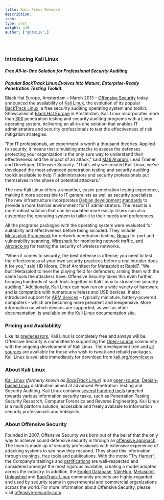 ```yaml
---
title: Kali Press Release
description:
icon:
type: post
weight: 449
author: ["g0tmi1k",]
---
```

​
### Introducing Kali Linux

##### Free All-in-One Solution for Professional Security Auditing

**_Popular BackTrack Linux Evolves Into Mature, Enterprise-Ready Penetration Testing Toolkit._**

Black Hat Europe, Amsterdam – March 2013 – [Offensive Security](https://www.offensive-security.com/) today announced the availability of [Kali Linux](https://www.offensive-security.com/kali-linux/kali-linux-released/), the evolution of its popular [BackTrack Linux](https://www.backtrack-linux.org/), a free security auditing operating system and toolkit. Showcased at [Black Hat Europe](https://www.blackhat.com/eu-13/) in Amsterdam, Kali Linux incorporates more than [300](/docs/policy/kali-linux-relationship-with-debian/) penetration testing and security auditing programs with a Linux operating system, delivering an all-in-one solution that enables IT administrators and security professionals to test the effectiveness of risk mitigation strategies.

"For IT professionals, an experiment is worth a thousand theories. Applied to security, it means that simulating attacks to assess the defenses protecting your organization is the only sure way to understand their effectiveness and the impact of an attack," said [Mati Aharoni](/about-us/), Lead Trainer and Developer, Offensive Security. "That’s why we created Kali Linux; we’ve developed the most advanced penetration testing and security auditing toolkit available to help IT administrators and security professionals put themselves in the shoes of potential attackers."

The new Kali Linux offers a smoother, easier penetration testing experience, making it more accessible to IT generalists as well as security specialists. The new infrastructure incorporates [Debian development standards](/docs/policy/kali-linux-relationship-with-debian/) to provide a more familiar environment for IT administrators. The result is a more robust solution that can be updated more easily. Users can also customize the operating system to tailor it to their needs and preferences.

All the programs packaged with the operating system were evaluated for suitability and effectiveness before being included. They include [Metasploit-Framework](https://tools.kali.org/exploitation-tools/metasploit-framework) for network penetration testing, [Nmap](https://tools.kali.org/information-gathering/nmap) for port and vulnerability scanning, [Wireshark](https://tools.kali.org/information-gathering/wireshark) for monitoring network traffic, and [Aircrack-ng](https://tools.kali.org/wireless-attacks/aircrack-ng) for testing the security of wireless networks.

"When it comes to security, the best defense is offense; you need to test the effectiveness of your own security practices before a real intruder does it for you," said HD Moore, Chief Architect for Metasploit at Rapid7. "We built Metasploit to level the playing field for defenders; arming them with the same tools the attackers have. Offensive Security takes this even further, bringing hundreds of such tools together in Kali Linux to streamline security auditing." Additionally, Kali Linux can now run on a wide variety of hardware and is compatible with numerous wireless and USB devices. It also introduced support for [ARM devices](/docs/arm/) – typically miniature, battery-powered computers – which are becoming more prevalent and inexpensive. More information on which devices are supported, as well as other documentation, is available on the [Kali Linux documentation site](/docs/).

### Pricing and Availability

Like its [predecessors](/docs/introduction/kali-linux-history/), Kali Linux is completely free and always will be. Offensive Security is committed to supporting the [Open-source](/docs/policy/kali-linux-open-source-policy/) community with the ongoing development of Kali Linux. The development tree and [all sources](https://gitlab.com/kalilinux) are available for those who wish to tweak and rebuild packages. Kali Linux is available immediately for download from [kali.org/downloads/](/downloads/).

### About Kali Linux

[Kali Linux](/) _(formerly known as [BackTrack Linux](https://www.backtrack-linux.org/))_ is an [open-source](/docs/policy/kali-linux-open-source-policy/), [Debian-based Linux](/docs/policy/kali-linux-relationship-with-debian/) distribution aimed at advanced Penetration Testing and Security Auditing. Kali Linux contains [several hundred tools](/docs/policy/penetration-testing-tools-policy/) targeted towards various information security tasks, such as Penetration Testing, Security Research, Computer Forensics and Reverse Engineering. Kali Linux is a multi platform solution, accessible and freely available to information security professionals and hobbyists.

### About Offensive Security

Founded in 2007, Offensive Security was born out of the belief that the only way to achieve sound defensive security is through an [offensive approach](https://www.offensive-security.com/penetration-testing/). The team is made up of security professionals with extensive experience of attacking systems to see how they respond. They share this information through [trainings](https://www.offensive-security.com/courses-and-certifications/), [free tools](https://www.offensive-security.com/community-projects/) and publications. With the motto "[Try Harder](https://www.offensive-security.com/offsec/say-try-harder/)", the Company’s trainings and [certifications](https://www.offensive-security.com/courses-and-certifications/) are well-respected and considered amongst the most rigorous available, creating a model adopted across the industry. In addition, the [Exploit Database](https://www.exploit-db.com/), [VulnHub](https://www.vulnhub.com/), [Metasploit Unleashed](https://www.offensive-security.com/metasploit-unleashed/) and [BackTrack Linux](https://www.backtrack-linux.org/) community projects are highly-regarded and used by security teams in governmental and commercial organizations across the world. For more information about Offensive Security, please visit [offensive-security.com](https://www.offensive-security.com/).
